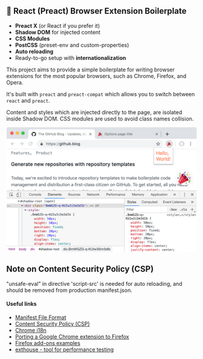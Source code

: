 ## 🎉 React (Preact) Browser Extension Boilerplate

- **Preact X** (or React if you prefer it)
- **Shadow DOM** for injected content
- **CSS Modules**
- **PostCSS** (preset-env and custom-properties)
- **Auto reloading**
- Ready-to-go setup with **internationalization**

This project aims to provide a simple boilerplate for writing browser extensions for the most popular browsers, such as Chrome, Firefox, and Opera.

It's built with `preact` and `preact-compat` which allows you to switch between `react` and `preact`.

Content and styles which are injected directly to the page, are isolated inside Shadow DOM. CSS modules are used to avoid class names collision.

![Example](screenshot.png)

## Note on Content Security Policy (CSP)
"unsafe-eval" in directive 'script-src' is needed for auto reloading, and should be removed from production manifest.json.

#### Useful links

- [Manifest File Format](https://developer.chrome.com/apps/manifest)
- [Content Security Policy (CSP)](https://developer.chrome.com/extensions/contentSecurityPolicy)
- [Chrome i18n](https://developer.chrome.com/extensions/i18n)
- [Porting a Google Chrome extension to Firefox](https://developer.mozilla.org/en-US/docs/Mozilla/Add-ons/WebExtensions/Porting_a_Google_Chrome_extension)
- [Firefox add-ons examples](https://github.com/mdn/webextensions-examples)
- [exthouse - tool for performance testing](https://github.com/treosh/exthouse)
